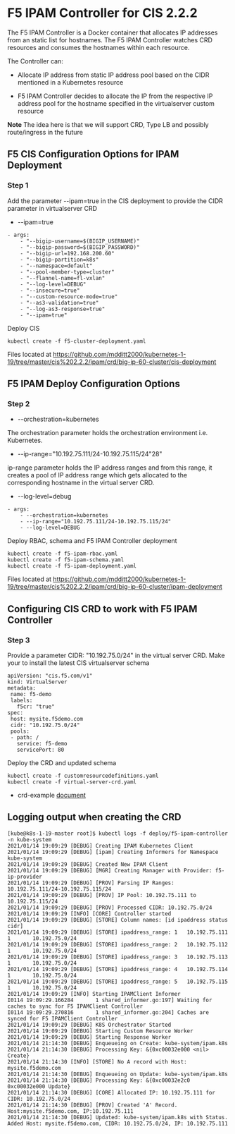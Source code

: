 # F5 IPAM Controller for CIS 2.2.2

The F5 IPAM Controller is a Docker container that allocates IP addresses from an static list for hostnames. The F5 IPAM Controller watches CRD resources and consumes the hostnames within each resource.

The Controller can:

* Allocate IP address from static IP address pool based on the CIDR mentioned in a Kubernetes resource

* F5 IPAM Controller decides to allocate the IP from the respective IP address pool for the hostname specified in the virtualserver custom resource

**Note** The idea here is that we will support CRD, Type LB and possibly  route/ingress in the future

## F5 CIS Configuration Options for IPAM Deployment

### Step 1

Add the parameter --ipam=true in the CIS deployment to provide the CIDR parameter in virtualserver CRD

* --ipam=true

```
- args: 
    - "--bigip-username=$(BIGIP_USERNAME)"
    - "--bigip-password=$(BIGIP_PASSWORD)"
    - "--bigip-url=192.168.200.60"
    - "--bigip-partition=k8s"
    - "--namespace=default"
    - "--pool-member-type=cluster"
    - "--flannel-name=fl-vxlan"
    - "--log-level=DEBUG"
    - "--insecure=true"
    - "--custom-resource-mode=true"
    - "--as3-validation=true"
    - "--log-as3-response=true"
    - "--ipam=true"
```

Deploy CIS

```
kubectl create -f f5-cluster-deployment.yaml
```

Files located at https://github.com/mdditt2000/kubernetes-1-19/tree/master/cis%202.2.2/ipam/crd/big-ip-60-cluster/cis-deployment

## F5 IPAM Deploy Configuration Options

### Step 2

* --orchestration=kubernetes

The orchestration parameter holds the orchestration environment i.e. Kubernetes.

* --ip-range="10.192.75.111/24-10.192.75.115/24"28"

ip-range parameter holds the IP address ranges and from this range, it creates a pool of IP address range which gets allocated to the corresponding hostname in the virtual server CRD.

* --log-level=debug

```
- args:
    - --orchestration=kubernetes
    - --ip-range="10.192.75.111/24-10.192.75.115/24"
    - --log-level=DEBUG
```

Deploy RBAC, schema and F5 IPAM Controller deployment

```
kubectl create -f f5-ipam-rbac.yaml
kubectl create -f f5-ipam-schema.yaml
kubectl create -f f5-ipam-deployment.yaml
```

Files located at https://github.com/mdditt2000/kubernetes-1-19/tree/master/cis%202.2.2/ipam/crd/big-ip-60-cluster/ipam-deployment

## Configuring CIS CRD to work with F5 IPAM Controller

### Step 3

Provide a parameter CIDR: "10.192.75.0/24" in the virtual server CRD. Make your to install the latest CIS virtualserver schema

```
apiVersion: "cis.f5.com/v1"
kind: VirtualServer
metadata:
 name: f5-demo
 labels:
   f5cr: "true"
spec:
 host: mysite.f5demo.com
 cidr: "10.192.75.0/24"
 pools:
 - path: /
   service: f5-demo
   servicePort: 80

```
Deploy the CRD and updated schema

```
kubectl create -f customresourcedefinitions.yaml
kubectl create -f virtual-server-crd.yaml
```

* crd-example [document](https://github.com/mdditt2000/kubernetes-1-19/tree/master/cis%202.2.2/ipam/crd/big-ip-60-cluster/crd-example)


## Logging output when creating the CRD

```
[kube@k8s-1-19-master root]$ kubectl logs -f deploy/f5-ipam-controller -n kube-system
2021/01/14 19:09:29 [DEBUG] Creating IPAM Kubernetes Client
2021/01/14 19:09:29 [DEBUG] [ipam] Creating Informers for Namespace kube-system
2021/01/14 19:09:29 [DEBUG] Created New IPAM Client
2021/01/14 19:09:29 [DEBUG] [MGR] Creating Manager with Provider: f5-ip-provider
2021/01/14 19:09:29 [DEBUG] [PROV] Parsing IP Ranges: 10.192.75.111/24-10.192.75.115/24
2021/01/14 19:09:29 [DEBUG] [PROV] IP Pool: 10.192.75.111 to 10.192.75.115/24
2021/01/14 19:09:29 [DEBUG] [PROV] Processed CIDR: 10.192.75.0/24
2021/01/14 19:09:29 [INFO] [CORE] Controller started
2021/01/14 19:09:29 [DEBUG] [STORE] Column names: [id ipaddress status cidr]
2021/01/14 19:09:29 [DEBUG] [STORE] ipaddress_range: 1   10.192.75.111  1       10.192.75.0/24
2021/01/14 19:09:29 [DEBUG] [STORE] ipaddress_range: 2   10.192.75.112  1       10.192.75.0/24
2021/01/14 19:09:29 [DEBUG] [STORE] ipaddress_range: 3   10.192.75.113  1       10.192.75.0/24
2021/01/14 19:09:29 [DEBUG] [STORE] ipaddress_range: 4   10.192.75.114  1       10.192.75.0/24
2021/01/14 19:09:29 [DEBUG] [STORE] ipaddress_range: 5   10.192.75.115  1       10.192.75.0/24
2021/01/14 19:09:29 [INFO] Starting IPAMClient Informer
I0114 19:09:29.166284       1 shared_informer.go:197] Waiting for caches to sync for F5 IPAMClient Controller
I0114 19:09:29.270816       1 shared_informer.go:204] Caches are synced for F5 IPAMClient Controller
2021/01/14 19:09:29 [DEBUG] K8S Orchestrator Started
2021/01/14 19:09:29 [DEBUG] Starting Custom Resource Worker
2021/01/14 19:09:29 [DEBUG] Starting Response Worker
2021/01/14 21:14:30 [DEBUG] Enqueueing on Create: kube-system/ipam.k8s
2021/01/14 21:14:30 [DEBUG] Processing Key: &{0xc00032e000 <nil> Create}
2021/01/14 21:14:30 [INFO] [STORE] No A record with Host: mysite.f5demo.com
2021/01/14 21:14:30 [DEBUG] Enqueueing on Update: kube-system/ipam.k8s
2021/01/14 21:14:30 [DEBUG] Processing Key: &{0xc00032e2c0 0xc00032e000 Update}
2021/01/14 21:14:30 [DEBUG] [CORE] Allocated IP: 10.192.75.111 for CIDR: 10.192.75.0/24
2021/01/14 21:14:30 [DEBUG] [PROV] Created 'A' Record. Host:mysite.f5demo.com, IP:10.192.75.111
2021/01/14 21:14:30 [DEBUG] Updated: kube-system/ipam.k8s with Status. Added Host: mysite.f5demo.com, CIDR: 10.192.75.0/24, IP: 10.192.75.111
```